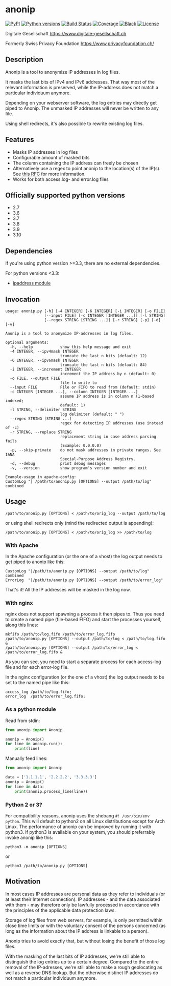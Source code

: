 # anonip

[![PyPI](https://img.shields.io/pypi/v/anonip.svg)](https://pypi.org/project/anonip/)
[![Python versions](https://img.shields.io/pypi/pyversions/anonip.svg)](https://pypi.org/project/anonip/)
[![Build Status](https://github.com/DigitaleGesellschaft/Anonip/workflows/Tests/badge.svg)](https://github.com/DigitaleGesellschaft/Anonip/actions?query=workflow%3ATests)
[![Coverage](https://img.shields.io/badge/coverage-100%25-brightgreen.svg)](https://github.com/DigitaleGesellschaft/Anonip/blob/master/setup.cfg#L58)
[![Black](https://img.shields.io/badge/code%20style-black-000000.svg)](https://github.com/DigitaleGesellschaft/Anonip)
[![License](https://img.shields.io/badge/License-BSD%203--Clause-blue.svg)](https://opensource.org/licenses/BSD-3-Clause)

Digitale Gesellschaft
https://www.digitale-gesellschaft.ch


Formerly
Swiss Privacy Foundation
https://www.privacyfoundation.ch/


## Description

Anonip is a tool to anonymize IP addresses in log files.

It masks the last bits of IPv4 and IPv6 addresses. That way most of the
relevant information is preserved, while the IP-address does not match a
particular individuum anymore.

Depending on your webserver software, the log entries may directly get piped
to Anonip. The unmasked IP addresses will never be written to any file.

Using shell redirects, it's also possible to rewrite existing log files.

## Features

 - Masks IP addresses in log files
 - Configurable amount of masked bits
 - The column containing the IP address can freely be chosen
 - Alternatively use a regex to point anonip to the location(s) of the IP(s). See [this RFC](https://github.com/DigitaleGesellschaft/Anonip/issues/44) for more information.
 - Works for both access.log- and error.log files

## Officially supported python versions

 - 2.7
 - 3.6
 - 3.7
 - 3.8
 - 3.9
 - 3.10

## Dependencies
If you're using python version >=3.3, there are no external
dependencies.

For python versions <3.3:
 - [ipaddress module](https://github.com/kwi-dk/py2-ipaddress)

## Invocation

```
usage: anonip.py [-h] [-4 INTEGER] [-6 INTEGER] [-i INTEGER] [-o FILE]
                 [--input FILE] [-c INTEGER [INTEGER ...]] [-l STRING]
                 [--regex STRING [STRING ...]] [-r STRING] [-p] [-d] [-v]

Anonip is a tool to anonymize IP-addresses in log files.

optional arguments:
  -h, --help            show this help message and exit
  -4 INTEGER, --ipv4mask INTEGER
                        truncate the last n bits (default: 12)
  -6 INTEGER, --ipv6mask INTEGER
                        truncate the last n bits (default: 84)
  -i INTEGER, --increment INTEGER
                        increment the IP address by n (default: 0)
  -o FILE, --output FILE
                        file to write to
  --input FILE          File or FIFO to read from (default: stdin)
  -c INTEGER [INTEGER ...], --column INTEGER [INTEGER ...]
                        assume IP address is in column n (1-based indexed;
                        default: 1)
  -l STRING, --delimiter STRING
                        log delimiter (default: " ")
  --regex STRING [STRING ...]
                        regex for detecting IP addresses (use instead of -c)
  -r STRING, --replace STRING
                        replacement string in case address parsing fails
                        (Example: 0.0.0.0)
  -p, --skip-private    do not mask addresses in private ranges. See IANA
                        Special-Purpose Address Registry.
  -d, --debug           print debug messages
  -v, --version         show program's version number and exit

Example-usage in apache-config:
CustomLog "| /path/to/anonip.py [OPTIONS] --output /path/to/log" combined
```

## Usage

``` shell
/path/to/anonip.py [OPTIONS] < /path/to/orig_log --output /path/to/log
```
or using shell redirects only (mind the redirected output is appending):
``` shell
/path/to/anonip.py [OPTIONS] < /path/to/orig_log >> /path/to/log
```

### With Apache

In the Apache configuration (or the one of a vhost) the log output needs to
get piped to anonip like this:
```
CustomLog "|/path/to/anonip.py [OPTIONS] --output /path/to/log" combined
ErrorLog  "|/path/to/anonip.py [OPTIONS] --output /path/to/error_log"
```
That's it! All the IP addresses will be masked in the log now.


### With nginx

nginx does not support spawning a process it then pipes to. Thus
you need to create a named pipe (file-based FIFO) and start the
processes yourself, along this lines:
``` shell
mkfifo /path/to/log.fifo /path/to/error_log.fifo
/path/to/anonip.py [OPTIONS] --output /path/to/log < /path/to/log.fifo &
/path/to/anonip.py [OPTIONS] --output /path/to/error_log < /path/to/error_log.fifo &
```
As you can see, you need to start a separate process for each access-log
file and for each error-log file.

In the nginx configuration (or the one of a vhost) the log output
needs to be set to the named pipe like this:
```
access_log /path/to/log.fifo;
error_log  /path/to/error_log.fifo;
```

### As a python module

Read from stdin:
``` python
from anonip import Anonip

anonip = Anonip()
for line in anonip.run():
    print(line)

```

Manually feed lines:
``` python
from anonip import Anonip

data = ['1.1.1.1', '2.2.2.2', '3.3.3.3']
anonip = Anonip()
for line in data:
    print(anonip.process_line(line))

```

### Python 2 or 3?
For compatibility reasons, anonip uses the shebang `#! /usr/bin/env python`.
This will default to python2 on all Linux distributions except for Arch Linux.
The performance of anonip can be improved by running it with python3. If
python3 is available on your system, you should preferrably invoke anonip
like this:

``` shell
python3 -m anonip [OPTIONS]
```

or

``` shell
python3 /path/to/anonip.py [OPTIONS]
```

## Motivation

In most cases IP addresses are personal data as they refer to individuals (or at least
their Internet connection). IP addresses - and the data associated with them - may
therefore only be lawfully processed in accordance with the principles of the
applicable data protection laws.

Storage of log files from web servers, for example, is only permitted within close time
limits or with the voluntary consent of the persons concerned (as long as the
information about the IP address is linkable to a person).

Anonip tries to avoid exactly that, but without losing the benefit of those log files.

With the masking of the last bits of IP addresses, we're still able to distinguish the
log entries up to a certain degree. Compared to the entire removal of the IP-adresses,
we're still able to make a rough geolocating as well as a reverse DNS lookup. But the
otherwise distinct IP addresses do not match a particular individuum anymore.
